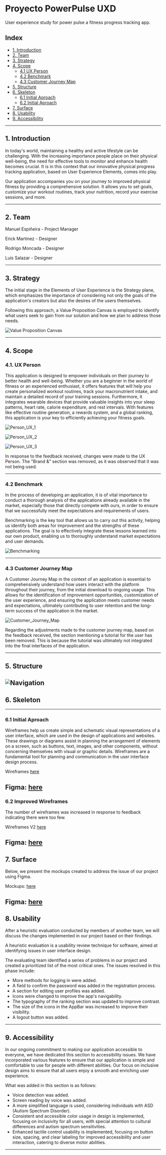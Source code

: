 # Proyecto PowerPulse UXD

User experience study for power pulse a fitness progress tracking app.

## Index

- [1. Introduction](#1-introduction)
- [2. Team](#2-Team)
- [3. Strategy](#3-strategy)
- [4. Scope](#4-scope)
  - [4.1 UX Person](#41-ux-person)
  - [4.2 Benchmark](#42-benchmark)
  - [4.3 Customer Journey Map](#43-customer-journey-map)
- [5. Structure](#5-structure)
- [6. Skeleton](#6-skeleton)
  - [6.1 Initial Aproach](#61-initial-aproach)
  - [6.2 Initial Aproach](#62-improved-wireframes)
- [7. Surface](#7-surface)
- [8. Usability](#8-usability)
- [9. Accessibility](#9-accessibility)
---

## 1. Introduction

In today's world, maintaining a healthy and active lifestyle can be challenging. With the increasing importance people place on their physical well-being, the need for effective tools to monitor and enhance health becomes crucial. It is in this context that our innovative physical progress tracking application, based on User Experience Elements, comes into play.

Our application accompanies you on your journey to improved physical fitness by providing a comprehensive solution. It allows you to set goals, customize your workout routines, track your nutrition, record your exercise sessions, and more.

---

## 2. Team

Manuel Espiñeira - Project Manager

Erick Martinez - Designer

Rodrigo Moncada - Designer

Luis Salazar - Designer

---

## 3. Strategy

The initial stage in the Elements of User Experience is the Strategy plane, which emphasizes the importance of considering not only the goals of the application's creators but also the desires of the users themselves.

Following this approach, a Value Proposition Canvas is employed to identify what users seek to gain from our solution and how we plan to address those needs.

![Value Proposition Canvas](./files/Value%20Proposition.png)

---

## 4. Scope

### 4.1. UX Person
This application is designed to empower individuals on their journey to better health and well-being. Whether you are a beginner in the world of fitness or an experienced enthusiast, it offers features that will help you create personalized workout routines, track your macronutrient intake, and maintain a detailed record of your training sessions. Furthermore, it integrates wearable devices that provide valuable insights into your sleep patterns, heart rate, calorie expenditure, and rest intervals. With features like effective routine generation, a rewards system, and a global ranking, this application is your key to efficiently achieving your fitness goals.

![Person_UX_1](./files/UX_PERSON1.png)

![Person_UX_2](./files/UX_PERSON2.png)

![Person_UX_3](./files/UX_PERSON3.png)

In response to the feedback received, changes were made to the UX Person. The "Brand &" section was removed, as it was observed that it was not being used.

---

### 4.2 Benchmark
In the process of developing an application, it is of vital importance to conduct a thorough analysis of the applications already available in the market, especially those that directly compete with ours, in order to ensure that we successfully meet the expectations and requirements of users.

Benchmarking is the key tool that allows us to carry out this activity, helping us identify both areas for improvement and the strengths of these applications. The goal is to effectively integrate these lessons learned into our own product, enabling us to thoroughly understand market expectations and user demands.

![Benchmarking](./files/benchmarking.png)

---

### 4.3 Customer Journey Map
A Customer Journey Map in the context of an application is essential to comprehensively understand how users interact with the platform throughout their journey, from the initial download to ongoing usage. This allows for the identification of improvement opportunities, customization of the user experience, and ensuring the application meets customer needs and expectations, ultimately contributing to user retention and the long-term success of the application in the market.

![Customer_Journey_Map](./files/Customer_Journey_Map.png)

Regarding the adjustments made to the customer journey map, based on the feedback received, the section mentioning a tutorial for the user has been removed. This is because the tutorial was ultimately not integrated into the final interfaces of the application.

---

## 5. Structure
![Navigation](./files/Navigation.png)
---

## 6. Skeleton
---
### 6.1 Initial Aproach 
Wireframes help us create simple and schematic visual representations of a user interface, which are used in the design of applications and websites. These drawings or diagrams assist in planning the arrangement of elements on a screen, such as buttons, text, images, and other components, without concerning themselves with visual or graphic details. Wireframes are a fundamental tool for planning and communication in the user interface design process.

Wireframes [here](./files/wireframes/Wireframes%20PowerPulse%20UX-UI.pdf)

Figma: [here](https://www.figma.com/file/5yWetfQWsOKaTY2xWnA2vq/Wireframes-PowerPulse-UX-UI?type=design&node-id=0-1&mode=design&t=gkuFV4vzFqPUIrsP-0)
---
### 6.2 Improved Wireframes
The number of wireframes was increased in response to feedback indicating there were too few.

Wireframes V2 [here](./files/wireframes%20v2/Wireframes%20PowerPulse%20UX-UI%20V2.png)

Figma: [here](https://www.figma.com/file/Q7ZCqV4QNeOY7q0uGbUoPQ/Wireframes-PowerPulse-UX-UI-V2?type=design&node-id=0-1&mode=design&t=SxiLPvwKvTWcXYqg-0)
---
## 7. Surface
Below, we present the mockups created to address the issue of our project using Figma.

Mockups: [here](./files/mockups/Mockups%20PowerPulse%20UX-UI.pdf)

Figma: [here](https://www.figma.com/file/VkWSPE5DiLOpCXBbZqmKpJ/Mockups-PowerPulse-UX-UI?type=design&mode=design&t=R0NeCmzueuiCmYsj-0)
---

## 8. Usability
After a heuristic evaluation conducted by members of another team, we will discuss the changes implemented in our project based on their findings.

A heuristic evaluation is a usability review technique for software, aimed at identifying issues in user interface design.

The evaluating team identified a series of problems in our project and created a prioritized list of the most critical ones. The issues resolved in this phase include:

- More methods for logging in were added.
- A field to confirm the password was added in the registration process.
- A section for editing user profiles was added.
- Icons were changed to improve the app's navigability.
- The typography of the ranking section was updated to improve contrast.
- The size of the icons in the AppBar was increased to improve their visibility.
- A logout button was added.
---

## 9. Accessibility
In our ongoing commitment to making our application accessible to everyone, we have dedicated this section to accessibility issues. We have incorporated various features to ensure that our application is simple and comfortable to use for people with different abilities. Our focus on inclusive design aims to ensure that all users enjoy a smooth and enriching user experience.

What was added in this section is as follows:

- Voice detection was added.
- Screen reading by voice was added.
- A more simplified language is used, considering individuals with ASD (Autism Spectrum Disorder).
- Consistent and accessible color usage in design is implemented, focusing on inclusivity for all users, with special attention to cultural differences and autism spectrum sensitivities.
- Enhanced tactile control usability is implemented, focusing on button size, spacing, and clear labeling for improved accessibility and user interaction, catering to diverse motor abilities.
---